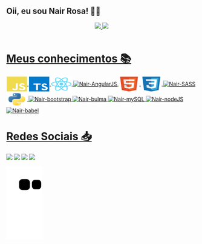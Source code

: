 ## Oii, eu sou Nair Rosa! 🫰🏾
<div align="center">
  <a href="https://github.com/nairneta">
  <img height="180em" src="https://github-readme-stats.vercel.app/api?username=nairneta&show_icons=true&theme=dracula&include_all_commits=true&count_private=true"/>
  <img height="180em" src="https://github-readme-stats.vercel.app/api/top-langs/?username=nairneta&layout=compact&langs_count=7&theme=dracula"/>
</div>

<div style="display: inline_block"><br>
  <h1> Meus conhecimentos 📚 </h1>
  <img align="center" alt="Nair-Js" height="40" width="55" src="https://raw.githubusercontent.com/devicons/devicon/master/icons/javascript/javascript-plain.svg">
  <img align="center" alt="Nair-Ts" height="40" width="55" src="https://raw.githubusercontent.com/devicons/devicon/master/icons/typescript/typescript-plain.svg">
  <img align="center" alt="Nair-React" height="40" width="55" src="https://raw.githubusercontent.com/devicons/devicon/master/icons/react/react-original.svg">
  <img align="center" alt="Nair-AngularJS" height="40" width="55"src="https://cdn.jsdelivr.net/gh/devicons/devicon/icons/angularjs/angularjs-plain.svg" />
  <img align="center" alt="Nair-HTML" height="40" width="55" src="https://raw.githubusercontent.com/devicons/devicon/master/icons/html5/html5-original.svg">
  <img align="center" alt="Nair-CSS" height="40" width="55" src="https://raw.githubusercontent.com/devicons/devicon/master/icons/css3/css3-original.svg">
  <img align="center" alt="Nair-SASS" height="40" width="55" src="https://cdn.jsdelivr.net/gh/devicons/devicon/icons/sass/sass-original.svg" />
  <img align="center" alt="Nair-Python" height="40" width="55" src="https://raw.githubusercontent.com/devicons/devicon/master/icons/python/python-original.svg">
  <img align="center" alt="Nair-bootstrap" height="40" width="55" src="https://cdn.jsdelivr.net/gh/devicons/devicon/icons/bootstrap/bootstrap-plain-wordmark.svg" />
  <img align="center" alt="Nair-bulma" height="40" width="55" src="https://cdn.jsdelivr.net/gh/devicons/devicon/icons/bulma/bulma-plain.svg" />
  <img align="center" alt="Nair-mySQL" height="40" width="55" src="https://cdn.jsdelivr.net/gh/devicons/devicon/icons/mysql/mysql-original.svg" />
  <img align="center" alt="Nair-nodeJS" height="40" width="55" src="https://cdn.jsdelivr.net/gh/devicons/devicon/icons/nodejs/nodejs-plain.svg" />
  <img align="center" alt="Nair-babel" height="40" width="55" src="https://cdn.jsdelivr.net/gh/devicons/devicon/icons/babel/babel-original.svg" />        
</div>
  
  ##
 
 <div> 
  <h1> Redes Sociais 📥</h1>
  <a href= "https://codepen.io/pen?template=ExLmXxO" target="_blank"><img src="https://img.shields.io/badge/Codepen-000000?style=for-the-badge&logo=codepen&logoColor=white" target="_blank"></a>
  <a href="https://instagram.com/nah_negra" target="_blank"><img src="https://img.shields.io/badge/-Instagram-%23E4405F?style=for-the-badge&logo=instagram&logoColor=white" target="_blank"></a>
  <a href = "mailto:contatonairrosa@gmail.com" target="_blank"><img src="https://img.shields.io/badge/-Gmail-%23333?style=for-the-badge&logo=gmail&logoColor=white" target="_blank"></a>
  <a href="http://linkedin.com/in/nair-rosa-a106a1236" target="_blank"><img src="https://img.shields.io/badge/-LinkedIn-%230077B5?style=for-the-badge&logo=linkedin&logoColor=white" target="_blank"></a> 
 
  ![Snake animation](https://github.com/rafaballerini/rafaballerini/blob/output/github-contribution-grid-snake.svg)
 
</div>
